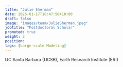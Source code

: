 ```yaml
---
title: "Julie Sherman"
date: 2025-01-17T10:47:58+10:00
draft: false
image: "images/team/JulieSherman.jpeg"
jobtitle: "Postdoctoral Scholar"
promoted: true
weight: 2
position:
tags: [Large-scale Modeling]
---
```



UC Santa Barbara (UCSB), Earth Research Institute (ERI)
